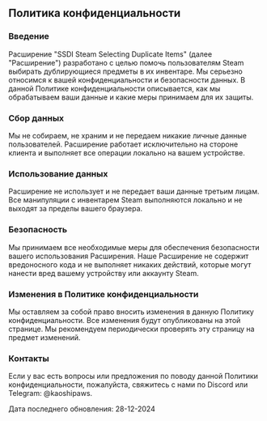 ## Политика конфиденциальности

### Введение
Расширение "SSDI Steam Selecting Duplicate Items" (далее "Расширение") разработано с целью помочь пользователям Steam выбирать дублирующиеся предметы в их инвентаре. Мы серьезно относимся к вашей конфиденциальности и безопасности данных. В данной Политике конфиденциальности описывается, как мы обрабатываем ваши данные и какие меры принимаем для их защиты.

### Сбор данных
Мы не собираем, не храним и не передаем никакие личные данные пользователей. Расширение работает исключительно на стороне клиента и выполняет все операции локально на вашем устройстве.

### Использование данных
Расширение не использует и не передает ваши данные третьим лицам. Все манипуляции с инвентарем Steam выполняются локально и не выходят за пределы вашего браузера.

### Безопасность
Мы принимаем все необходимые меры для обеспечения безопасности вашего использования Расширения. Наше Расширение не содержит вредоносного кода и не выполняет никаких действий, которые могут нанести вред вашему устройству или аккаунту Steam.

### Изменения в Политике конфиденциальности
Мы оставляем за собой право вносить изменения в данную Политику конфиденциальности. Все изменения будут опубликованы на этой странице. Мы рекомендуем периодически проверять эту страницу на предмет изменений.

### Контакты
Если у вас есть вопросы или предложения по поводу данной Политики конфиденциальности, пожалуйста, свяжитесь с нами по Discord или Telegram: @kaoshipaws.

Дата последнего обновления: 28-12-2024
